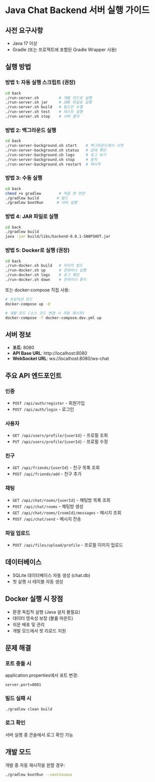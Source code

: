 # Java Chat Backend 서버 실행 가이드

## 사전 요구사항

- Java 17 이상
- Gradle (또는 프로젝트에 포함된 Gradle Wrapper 사용)

## 실행 방법

### 방법 1: 자동 실행 스크립트 (권장)

```bash
cd back
./run-server.sh         # 개발 모드로 실행
./run-server.sh jar     # JAR 파일로 실행
./run-server.sh build   # 빌드만 수행
./run-server.sh test    # 테스트 실행
./run-server.sh stop    # 서버 중지
```

### 방법 2: 백그라운드 실행

```bash
cd back
./run-server-background.sh start    # 백그라운드에서 시작
./run-server-background.sh status   # 상태 확인
./run-server-background.sh logs     # 로그 보기
./run-server-background.sh stop     # 중지
./run-server-background.sh restart  # 재시작
```

### 방법 3: 수동 실행

```bash
cd back
chmod +x gradlew        # 처음 한 번만
./gradlew build        # 빌드
./gradlew bootRun      # 서버 실행
```

### 방법 4: JAR 파일로 실행

```bash
cd back
./gradlew build
java -jar build/libs/backend-0.0.1-SNAPSHOT.jar
```

### 방법 5: Docker로 실행 (권장)

```bash
cd back
./run-docker.sh build   # 이미지 빌드
./run-docker.sh up      # 컨테이너 실행
./run-docker.sh logs    # 로그 확인
./run-docker.sh down    # 컨테이너 중지
```

또는 docker-compose 직접 사용:
```bash
# 프로덕션 모드
docker-compose up -d

# 개발 모드 (소스 코드 변경 시 자동 재시작)
docker-compose -f docker-compose.dev.yml up
```

## 서버 정보

- **포트**: 8080
- **API Base URL**: http://localhost:8080
- **WebSocket URL**: ws://localhost:8080/ws-chat

## 주요 API 엔드포인트

### 인증
- `POST /api/auth/register` - 회원가입
- `POST /api/auth/login` - 로그인

### 사용자
- `GET /api/users/profile/{userId}` - 프로필 조회
- `PUT /api/users/profile/{userId}` - 프로필 수정

### 친구
- `GET /api/friends/{userId}` - 친구 목록 조회
- `POST /api/friends/add` - 친구 추가

### 채팅
- `GET /api/chat/rooms/{userId}` - 채팅방 목록 조회
- `POST /api/chat/rooms` - 채팅방 생성
- `GET /api/chat/rooms/{roomId}/messages` - 메시지 조회
- `POST /api/chat/send` - 메시지 전송

### 파일 업로드
- `POST /api/files/upload/profile` - 프로필 이미지 업로드

## 데이터베이스

- SQLite 데이터베이스 자동 생성 (chat.db)
- 첫 실행 시 테이블 자동 생성

## Docker 실행 시 장점

- 환경 독립적 실행 (Java 설치 불필요)
- 데이터 영속성 보장 (볼륨 마운트)
- 쉬운 배포 및 관리
- 개발 모드에서 핫 리로드 지원

## 문제 해결

### 포트 충돌 시
application.properties에서 포트 변경:
```properties
server.port=8081
```

### 빌드 실패 시
```bash
./gradlew clean build
```

### 로그 확인
서버 실행 중 콘솔에서 로그 확인 가능

## 개발 모드

개발 중 자동 재시작을 원할 경우:
```bash
./gradlew bootRun --continuous
```